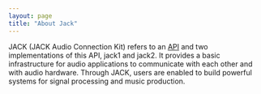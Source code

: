 ```yaml
---
layout: page
title: "About Jack"
---
```


JACK (JACK Audio Connection Kit) refers to an [API](/api) and two
implementations of this API, jack1 and jack2. It provides a basic
infrastructure for audio applications to communicate with each other and
with audio hardware.  Through JACK, users are enabled to build powerful
systems for signal processing and music production.
